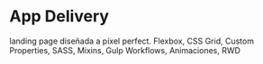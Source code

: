 # App Delivery
landing page diseñada a píxel perfect.  Flexbox, CSS Grid, Custom Properties, SASS, Mixins, Gulp Workflows, Animaciones, RWD
<br/>
